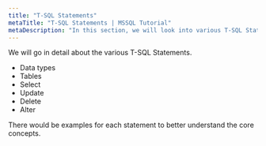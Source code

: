 ```yaml
---
title: "T-SQL Statements"
metaTitle: "T-SQL Statements | MSSQL Tutorial"
metaDescription: "In this section, we will look into various T-SQL Statements"
---
```


We will go in detail about the various T-SQL Statements.

- Data types
- Tables
- Select
- Update
- Delete
- Alter

There would be examples for each statement to better understand the core concepts.
